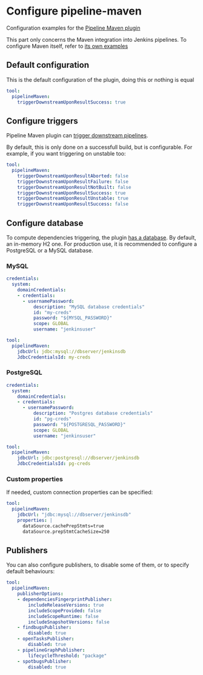 # Configure pipeline-maven

Configuration examples for the [Pipeline Maven plugin](https://plugins.jenkins.io/pipeline-maven)

This part only concerns the Maven integration into Jenkins pipelines. To configure Maven itself, refer to [its own examples](../maven/README.md)

## Default configuration

This is the default configuration of the plugin, doing this or nothing is equal

```yaml
tool:
  pipelineMaven:
    triggerDownstreamUponResultSuccess: true
```

## Configure triggers

Pipeline Maven plugin can [trigger downstream pipelines](https://github.com/jenkinsci/pipeline-maven-plugin#feature-trigger-downstream).

By default, this is only done on a successfull build, but is configurable. For example, if you want triggering on unstable too:

```yaml
tool:
  pipelineMaven:
    triggerDownstreamUponResultAborted: false
    triggerDownstreamUponResultFailure: false
    triggerDownstreamUponResultNotBuilt: false
    triggerDownstreamUponResultSuccess: true
    triggerDownstreamUponResultUnstable: true
    triggerDownstreamUponResultSuccess: false
```

## Configure database

To compute dependencies triggering, the plugin [has a database](https://github.com/jenkinsci/pipeline-maven-plugin#db-setup).
By default, an in-memory H2 one. For production use, it is recommended to configure a PostgreSQL or a MySQL database.

### MySQL

```yaml
credentials:
  system:
    domainCredentials:
    - credentials:
      - usernamePassword:
          description: "MySQL database credentials"
          id: "my-creds"
          password: "${MYSQL_PASSWORD}"
          scope: GLOBAL
          username: "jenkinsuser"

tool:
  pipelineMaven:
    jdbcUrl: jdbc:mysql://dbserver/jenkinsdb
    JdbcCredentialsId: my-creds
```

### PostgreSQL

```yaml
credentials:
  system:
    domainCredentials:
    - credentials:
      - usernamePassword:
          description: "Postgres database credentials"
          id: "pg-creds"
          password: "${POSTGRESQL_PASSWORD}"
          scope: GLOBAL
          username: "jenkinsuser"

tool:
  pipelineMaven:
    jdbcUrl: jdbc:postgresql://dbserver/jenkinsdb
    JdbcCredentialsId: pg-creds
```

### Custom properties

If needed, custom connection properties can be specified:

```yaml
tool:
  pipelineMaven:
    jdbcUrl: "jdbc:mysql://dbserver/jenkinsdb"
    properties: |
      dataSource.cachePrepStmts=true
      dataSource.prepStmtCacheSize=250
```

## Publishers

You can also configure publishers, to disable some of them, or to specify default behaviours:

```yaml
tool:
  pipelineMaven:
    publisherOptions:
    - dependenciesFingerprintPublisher:
        includeReleaseVersions: true
        includeScopeProvided: false
        includeScopeRuntime: false
        includeSnapshotVersions: false
    - findbugsPublisher:
        disabled: true
    - openTasksPublisher:
        disabled: true
    - pipelineGraphPublisher:
        lifecycleThreshold: "package"
    - spotbugsPublisher:
        disabled: true
```

